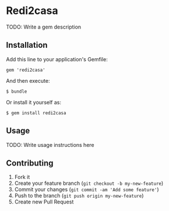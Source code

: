 # Redi2casa

TODO: Write a gem description

## Installation

Add this line to your application's Gemfile:

    gem 'redi2casa'

And then execute:

    $ bundle

Or install it yourself as:

    $ gem install redi2casa

## Usage

TODO: Write usage instructions here

## Contributing

1. Fork it
2. Create your feature branch (`git checkout -b my-new-feature`)
3. Commit your changes (`git commit -am 'Add some feature'`)
4. Push to the branch (`git push origin my-new-feature`)
5. Create new Pull Request
